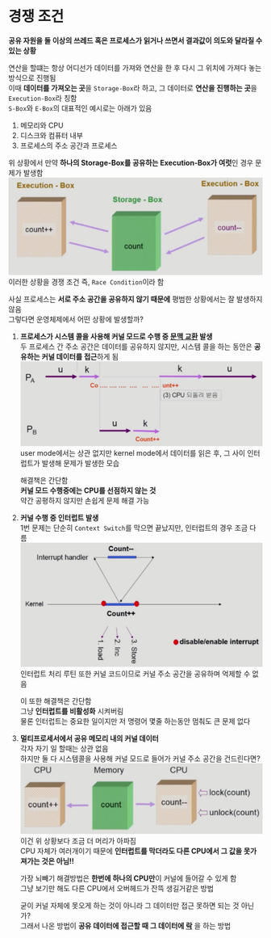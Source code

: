# 경쟁 조건

**공유 자원을 둘 이상의 쓰레드 혹은 프로세스가 읽거나 쓰면서 결과값이 의도와 달라질 수 있는 상황**

연산을 할떄는 항상 어디선가 데이터를 가져와 연산을 한 후 다시 그 위치에 가져다 놓는 방식으로 진행됨  
이때 **데이터를 가져오는 곳**을 `Storage-Box`라 하고, 그 데이터로 **연산을 진행하는 곳**을 `Execution-Box`라 칭함  
`S-Box`와 `E-Box`의 대표적인 예시로는 아래가 있음

1. 메모리와 CPU
2. 디스크와 컴퓨터 내부
3. 프로세스의 주소 공간과 프로세스

위 상황에서 만약 **하나의 Storage-Box를 공유하는 Execution-Box가 여럿**인 경우 문제가 발생함  
![](img/RaceConditionBox.png)
이러한 상황을 경쟁 조건 즉, `Race Condition`이라 함

사실 프로세스는 **서로 주소 공간을 공유하지 않기 때문에** 평범한 상황에서는 잘 발생하지 않음  
그렇다면 운영체제에서 어떤 상황에 발생할까?

1. **프로세스가 시스템 콜을 사용해 커널 모드로 수행 중 [문맥 교환](문맥%20교환.md) 발생**  
   두 프로세스 간 주소 공간은 데이터를 공유하지 않지만, 시스템 콜을 하는 동안은 **공유하는 커널 데이터를 접근**하게 됨  
   ![](img/RaceConditionKernel.png)user mode에서는 상관 없지만 kernel mode에서 데이터를 읽은 후, 그 사이 인터럽트가 발생해 문제가 발생한 모습

   해결책은 간단함  
   **커널 모드 수행중에는 CPU를 선점하지 않는 것**  
   약간 공평하지 않지만 손쉽게 문제 해결 가능
2. **커널 수행 중 인터럽트 발생**  
   1번 문제는 단순히 `Context Switch`를 막으면 끝났지만, 인터럽트의 경우 조금 다름  
   ![](img/RaceConditionInterrupt.png)
   인터럽트 처리 루틴 또한 커널 코드이므로 커널 주소 공간을 공유하며 억제할 수 없음

   이 또한 해결책은 간단함  
   그냥 **인터럽트를 비활성화** 시켜버림  
   물론 인터럽트는 중요한 일이지만 저 명령어 몇줄 하는동안 멈춰도 큰 문제 없다
3. **멀티프로세서에서 공유 메모리 내의 커널 데이터**  
   각자 자기 일 할때는 상관 없음  
   하지만 둘 다 시스템콜을 사용해 커널 모드로 들어가 커널 주소 공간을 건드린다면?  
   ![](img/RaceConditionMultiProcessor.png)
   이건 위 상황보다 조금 더 머리가 아파짐  
   CPU 자체가 여러개이기 때문에 **인터럽트를 막더라도 다른 CPU에서 그 값을 못가져가는 것은 아님!!**

   가장 뇌빼기 해결방법은 **한번에 하나의 CPU만**이 커널에 들어갈 수 있게 함  
   그냥 보기만 해도 다른 CPU에서 오버헤드가 잔뜩 생길거같은 방법

   굳이 커널 자체에 못오게 하는 것이 아니라 그 데이터만 접근 못하면 되는 것 아닌가?  
   그래서 나온 방법이 **공유 데이터에 접근할 때 그 데이터에 [락](락.md)** 을 하는 방법